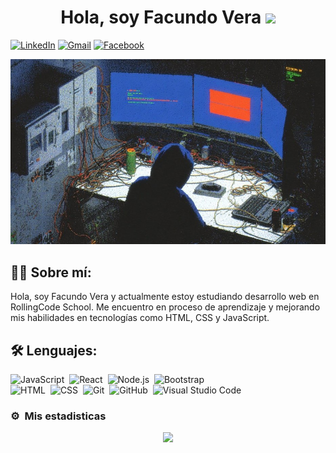 <div >
  <h1  align="center">
    Hola,
    soy Facundo Vera
    <img src="https://media.giphy.com/media/hvRJCLFzcasrR4ia7z/giphy.gif" width=40 />
  </h1>
</div>

[![LinkedIn](https://img.shields.io/badge/-LinkedIn-blue?style=flat&logo=Linkedin&logoColor=white)](https://www.linkedin.com/in/facundo-vera-175101378)
[![Gmail](https://img.shields.io/badge/-Gmail-c14438?style=flat&logo=Gmail&logoColor=white)](mailto:facundo.vera.dev@gmail.com?subject=Desde%20GitHub&body=Hola%2C%20Facundo.%20Te%20vi%20en%20GitHub%20y%20quiero%20hablar%20sobre...)
[![Facebook](https://img.shields.io/badge/-Facebook-1877F2?style=flat&logo=Facebook&logoColor=white)](https://www.facebook.com/facundo.vera.dev/)


<div align="center">
  <img src="https://github.com/Facundo-Vera/Facundo-Vera/blob/main/banner-github.jpg" width="100%" height="50%" />
</div>





## :man_technologist: Sobre mí:
Hola, soy Facundo Vera y actualmente estoy estudiando desarrollo web en RollingCode School. Me encuentro en proceso de aprendizaje y mejorando mis habilidades en tecnologías como HTML, CSS y JavaScript.
## :hammer_and_wrench: Lenguajes:

![JavaScript](https://img.shields.io/badge/-JavaScript-05122A?style=flat&logo=javascript)&nbsp;
![React](https://img.shields.io/badge/-React-05122A?style=flat&logo=react)&nbsp;
![Node.js](https://img.shields.io/badge/-Node.js-05122A?style=flat&logo=node.js)&nbsp;
![Bootstrap](https://img.shields.io/badge/-Bootstrap-05122A?style=flat&logo=bootstrap&logoColor=563D7C)\
![HTML](https://img.shields.io/badge/-HTML-05122A?style=flat&logo=HTML5)&nbsp;
![CSS](https://img.shields.io/badge/-CSS-05122A?style=flat&logo=CSS3&logoColor=1572B6)&nbsp;
![Git](https://img.shields.io/badge/-Git-05122A?style=flat&logo=git)&nbsp;
![GitHub](https://img.shields.io/badge/-GitHub-05122A?style=flat&logo=github)&nbsp;
![Visual Studio Code](https://img.shields.io/badge/-Visual%20Studio%20Code-05122A?style=flat&logo=visual-studio-code&logoColor=007ACC)&nbsp;

 

  
### ⚙️ &nbsp;Mis estadisticas


<div align="center">
  <img src="https://github-readme-stats.vercel.app/api?username=Facundo-Vera&theme=algolia&show_icons=true&count_private=true&bg_color=1e2b3c&border_color=B2E0FF&icon_color=95ccff&border_radius=20&include_all_commits=true&rank_icon=percentile" />
  <br>
</div>

<br/>
<br/>
<br/>


